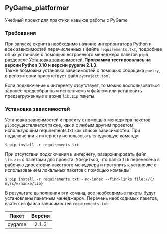 ## PyGame_platformer
Учебный проект для практики навыков работы с PyGame

### Требования

При запуске скрипта необходимо наличие интерпритатора Python и всех зависимостей перечисленных в файле `requirements.txt`, 
подробнее об их установке с помощью встроенного менеджера пакетов `pip`в 
раздереле [Установка зависимостей](#Установка-зависимостей). **Программа тестировалась на версии Python 3.10 
и версии pygame 2.1.3**.  
Также возможна установка зависимостей с помощью сборщика `poetry`, в репозитории присутствует файл `pyproject.toml`

Если подключение к интернету отсутствует, то можно воспользоваться заранее предсобранным исполняемым файлом или установить
предзагруженные в архив `lib.zip` пакеты.

### Установка зависимостей
Установка зависимостей к проекту с помощью менеджера пакетов `pip`осуществляется также, 
как и с любым другим проектом использующим requirements.txt 
как список зависимостей. При подключении к интернету использовать следующую команду:  
```shell
$ pip install -r requirements.txt
````  

При отсутствии подключения к интернету, разархивировать файл `lib.zip` с пакетами для проекта.
Убедиться, что папка `lib` перенесена в рабочую директории пакетного менеджера и прступить к установке с использованием
локальных пакетов с помощью команды:
```shell
$ pip install -r requirements.txt --no-index --find-links file://{/путь/к/папке/lib}
```  
В результате выполнения эти команд, все необходимые пакеты будут установлены пакетным менеджером.
Перечень необходимых пакетов, взятых из файла зависимостей `requirements.txt`:

|      Пакет      |         Версия         |
|:---------------:|:----------------------:|
|     pygame      |         2.1.3          |
